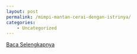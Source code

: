 ```yaml
---
layout: post
permalink: /mimpi-mantan-cerai-dengan-istrinya/
categories:
    - Uncategorized
---
```


[Baca Selengkapnya](/09)